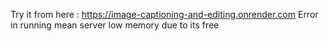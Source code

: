 Try it from here : https://image-captioning-and-editing.onrender.com
Error in running mean server low memory due to its free 
